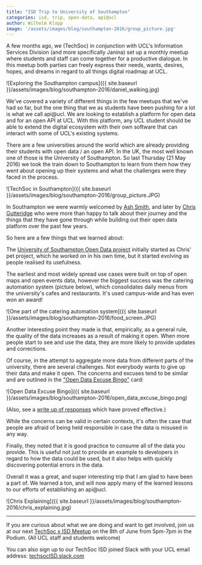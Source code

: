 ```yaml
---
title: "ISD Trip to University of Southampton"
categories: isd, trip, open-data, api@ucl
author: Wilhelm Klopp
image: '/assets/images/blog/southampton-2016/group_picture.jpg'
---
```



A few months ago, we (TechSoc) in conjunction with UCL's Information Services Division (and more specifically Janina) set up a monthly meetup where students and staff can come together for a productive dialogue. In this meetup both parties can freely express their needs, wants, desires, hopes, and dreams in regard to all things digital roadmap at UCL.

![Exploring the Southampton campus]({{ site.baseurl }}/assets/images/blog/southampton-2016/daniel_walking.jpg)

We've covered a variety of different things in the few meetups that we've had so far, but the one thing that we as students have been pushing for a lot is what we call api@ucl. We are looking to establish a platform for open data and for an open API at UCL. With this platform, any UCL student should be able to extend the digital ecosystem with their own software that can interact with some of UCL's existing systems.

There are a few universities around the world which are already providing their students with open data / an open API. In the UK, the most well known one of those is the University of Southampton.
So last Thursday (21 May 2016) we took the train down to Southampton to learn from them how they went about opening up their systems and what the challenges were they faced in the process.

![TechSoc in Southampton]({{ site.baseurl }}/assets/images/blog/southampton-2016/group_picture.JPG)

In Southampton we were warmly welcomed by [Ash Smith](http://www.ecs.soton.ac.uk/people/ads04r), and later by [Chris Gutteridge](http://www.ecs.soton.ac.uk/people/cjg) who were more than happy to talk about their journey and the things that they have gone through while building out their open data platform over the past few years.

So here are a few things that we learned about:

The [University of Southampton Open Data project](http://data.southampton.ac.uk/) initially started as Chris' pet project, which he worked on in his own time, but it started evolving as people realised its usefulness.

The earliest and most widely spread use cases were built on top of open maps and open events data, however the biggest success was the catering automation system (picture below), which consolidates daily menus from the university's cafes and restaurants. It's used campus-wide and has even won an award!

![One part of the catering automation system]({{ site.baseurl }}/assets/images/blog/southampton-2016/food_screen.JPG)

Another interesting point they made is that, empirically, as a general rule, the quality of the data increases as a result of making it open. When more people start to see and use the data, they are more likely to provide updates and corrections.

Of course, in the attempt to aggregate more data from different parts of the university, there are several challenges. Not everybody wants to give up their data and make it open. The concerns and excuses tend to be similar and are outlined in the ["Open Data Excuse Bingo"](http://data.dev8d.org/devbingo/bingo.php?n=1&w=4&h=4&title=%22Open+Data+Excuse%22+Bingo&tag=%23openDataExcuses&statements=Terrorists+will+use+it%0D%0AData+Protection%0D%0ALawyers+want+a+custom+License%0D%0APoor+Quality%0D%0AThieves+will+use+it%0D%0AWe%27ll+get+spam%0D%0AIt%27s+not+very+interesting%0D%0AIt%27s+too+complicated%0D%0AThere%27s+no+API%0D%0AWhat+if+we+want+to+sell+it+later%0D%0AI+don%27t+mind,+but+someone+else+might%0D%0AIt%27s+too+big%0D%0AThere%27s+already+a+project+to...%0D%0APeople+may+misinterpret+the+data%0D%0AWe+might+want+to+use+it+in+a+paper%0D%0AWe+will+get+too+many+enquiries&rules=%3Cp%3EFor+open+data+teams;+print+out+a+copy+and+put+it+on+your+office+wall.+Cross+out+each+excuse+people+give+you.+There+are+no+prizes,+but+you+can+tweet+%22bingo!+%23openDataExcuses%22+if+you+think+it+might+make+you+feel+better*.%3C/p%3E%0D%0A%0D%0A%3Cp+style%3D%27font-size:80%25%27%3E*+it+won%27t%3C/p%3E) card:

![Open Data Excuse Bingo]({{ site.baseurl }}/assets/images/blog/southampton-2016/open_data_excuse_bingo.png)

(Also, see a [write up of responses](https://docs.google.com/document/d/1nDtHpnIDTY_G32EMJniXaOGBufjHCCk4VC9WGOf7jK4) which have proved effective.)

While the concerns can be valid in certain contexts, it's often the case that people are afraid of being held responsible in case the data is misused in any way.

Finally, they noted that it is good practice to consume all of the data you provide. This is useful not just to provide an example to developers in regard to how the data could be used, but it also helps with quickly discovering potential errors in the data.


Overall it was a great, and super interesting trip that I am glad to have been a part of. We learned a ton, and will now apply many of the learned lessons to our efforts of establishing an api@ucl.

![Chris Explaining]({{ site.baseurl }}/assets/images/blog/southampton-2016/chris_explaining.jpg)

---

If you are curious about what we are doing and want to get involved, join us at our next [TechSoc x ISD Meetup](/series/techsoc-x-isd) on the 8th of June from 5pm-7pm in the Podium. (All UCL staff and students welcome)

You can also sign up to our TechSoc ISD joined Slack with your UCL email address: [techsocISD.slack.com](//techsocISD.slack.com)
